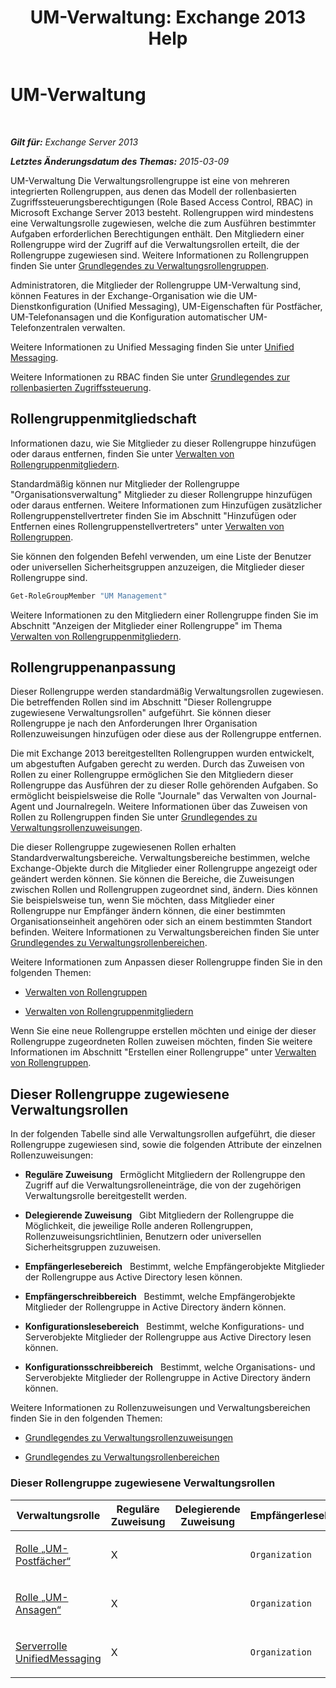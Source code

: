 ﻿---
title: 'UM-Verwaltung: Exchange 2013 Help'
TOCTitle: UM-Verwaltung
ms:assetid: c91f0387-615c-4a1d-87d4-133ddac1e407
ms:mtpsurl: https://technet.microsoft.com/de-de/library/Dd351142(v=EXCHG.150)
ms:contentKeyID: 50476720
ms.date: 04/24/2018
mtps_version: v=EXCHG.150
ms.translationtype: HT
---

# UM-Verwaltung

 

_**Gilt für:** Exchange Server 2013_

_**Letztes Änderungsdatum des Themas:** 2015-03-09_

UM-Verwaltung Die Verwaltungsrollengruppe ist eine von mehreren integrierten Rollengruppen, aus denen das Modell der rollenbasierten Zugriffssteuerungsberechtigungen (Role Based Access Control, RBAC) in Microsoft Exchange Server 2013 besteht. Rollengruppen wird mindestens eine Verwaltungsrolle zugewiesen, welche die zum Ausführen bestimmter Aufgaben erforderlichen Berechtigungen enthält. Den Mitgliedern einer Rollengruppe wird der Zugriff auf die Verwaltungsrollen erteilt, die der Rollengruppe zugewiesen sind. Weitere Informationen zu Rollengruppen finden Sie unter [Grundlegendes zu Verwaltungsrollengruppen](understanding-management-role-groups-exchange-2013-help.md).

Administratoren, die Mitglieder der Rollengruppe UM-Verwaltung sind, können Features in der Exchange-Organisation wie die UM-Dienstkonfiguration (Unified Messaging), UM-Eigenschaften für Postfächer, UM-Telefonansagen und die Konfiguration automatischer UM-Telefonzentralen verwalten.

Weitere Informationen zu Unified Messaging finden Sie unter [Unified Messaging](unified-messaging-exchange-2013-help.md).

Weitere Informationen zu RBAC finden Sie unter [Grundlegendes zur rollenbasierten Zugriffssteuerung](understanding-role-based-access-control-exchange-2013-help.md).

## Rollengruppenmitgliedschaft

Informationen dazu, wie Sie Mitglieder zu dieser Rollengruppe hinzufügen oder daraus entfernen, finden Sie unter [Verwalten von Rollengruppenmitgliedern](manage-role-group-members-exchange-2013-help.md).

Standardmäßig können nur Mitglieder der Rollengruppe "Organisationsverwaltung" Mitglieder zu dieser Rollengruppe hinzufügen oder daraus entfernen. Weitere Informationen zum Hinzufügen zusätzlicher Rollengruppenstellvertreter finden Sie im Abschnitt "Hinzufügen oder Entfernen eines Rollengruppenstellvertreters" unter [Verwalten von Rollengruppen](manage-role-groups-exchange-2013-help.md).

Sie können den folgenden Befehl verwenden, um eine Liste der Benutzer oder universellen Sicherheitsgruppen anzuzeigen, die Mitglieder dieser Rollengruppe sind.

```powershell
Get-RoleGroupMember "UM Management"
```

Weitere Informationen zu den Mitgliedern einer Rollengruppe finden Sie im Abschnitt "Anzeigen der Mitglieder einer Rollengruppe" im Thema [Verwalten von Rollengruppenmitgliedern](manage-role-group-members-exchange-2013-help.md).

## Rollengruppenanpassung

Dieser Rollengruppe werden standardmäßig Verwaltungsrollen zugewiesen. Die betreffenden Rollen sind im Abschnitt "Dieser Rollengruppe zugewiesene Verwaltungsrollen" aufgeführt. Sie können dieser Rollengruppe je nach den Anforderungen Ihrer Organisation Rollenzuweisungen hinzufügen oder diese aus der Rollengruppe entfernen.

Die mit Exchange 2013 bereitgestellten Rollengruppen wurden entwickelt, um abgestuften Aufgaben gerecht zu werden. Durch das Zuweisen von Rollen zu einer Rollengruppe ermöglichen Sie den Mitgliedern dieser Rollengruppe das Ausführen der zu dieser Rolle gehörenden Aufgaben. So ermöglicht beispielsweise die Rolle "Journale" das Verwalten von Journal-Agent und Journalregeln. Weitere Informationen über das Zuweisen von Rollen zu Rollengruppen finden Sie unter [Grundlegendes zu Verwaltungsrollenzuweisungen](understanding-management-role-assignments-exchange-2013-help.md).

Die dieser Rollengruppe zugewiesenen Rollen erhalten Standardverwaltungsbereiche. Verwaltungsbereiche bestimmen, welche Exchange-Objekte durch die Mitglieder einer Rollengruppe angezeigt oder geändert werden können. Sie können die Bereiche, die Zuweisungen zwischen Rollen und Rollengruppen zugeordnet sind, ändern. Dies können Sie beispielsweise tun, wenn Sie möchten, dass Mitglieder einer Rollengruppe nur Empfänger ändern können, die einer bestimmten Organisationseinheit angehören oder sich an einem bestimmten Standort befinden. Weitere Informationen zu Verwaltungsbereichen finden Sie unter [Grundlegendes zu Verwaltungsrollenbereichen](understanding-management-role-scopes-exchange-2013-help.md).

Weitere Informationen zum Anpassen dieser Rollengruppe finden Sie in den folgenden Themen:

  - [Verwalten von Rollengruppen](manage-role-groups-exchange-2013-help.md)

  - [Verwalten von Rollengruppenmitgliedern](manage-role-group-members-exchange-2013-help.md)

Wenn Sie eine neue Rollengruppe erstellen möchten und einige der dieser Rollengruppe zugeordneten Rollen zuweisen möchten, finden Sie weitere Informationen im Abschnitt "Erstellen einer Rollengruppe" unter [Verwalten von Rollengruppen](manage-role-groups-exchange-2013-help.md).

## Dieser Rollengruppe zugewiesene Verwaltungsrollen

In der folgenden Tabelle sind alle Verwaltungsrollen aufgeführt, die dieser Rollengruppe zugewiesen sind, sowie die folgenden Attribute der einzelnen Rollenzuweisungen:

  - **Reguläre Zuweisung**   Ermöglicht Mitgliedern der Rollengruppe den Zugriff auf die Verwaltungsrolleneinträge, die von der zugehörigen Verwaltungsrolle bereitgestellt werden.

  - **Delegierende Zuweisung**   Gibt Mitgliedern der Rollengruppe die Möglichkeit, die jeweilige Rolle anderen Rollengruppen, Rollenzuweisungsrichtlinien, Benutzern oder universellen Sicherheitsgruppen zuzuweisen.

  - **Empfängerlesebereich**   Bestimmt, welche Empfängerobjekte Mitglieder der Rollengruppe aus Active Directory lesen können.

  - **Empfängerschreibbereich**   Bestimmt, welche Empfängerobjekte Mitglieder der Rollengruppe in Active Directory ändern können.

  - **Konfigurationslesebereich**   Bestimmt, welche Konfigurations- und Serverobjekte Mitglieder der Rollengruppe aus Active Directory lesen können.

  - **Konfigurationsschreibbereich**   Bestimmt, welche Organisations- und Serverobjekte Mitglieder der Rollengruppe in Active Directory ändern können.

Weitere Informationen zu Rollenzuweisungen und Verwaltungsbereichen finden Sie in den folgenden Themen:

  - [Grundlegendes zu Verwaltungsrollenzuweisungen](understanding-management-role-assignments-exchange-2013-help.md)

  - [Grundlegendes zu Verwaltungsrollenbereichen](understanding-management-role-scopes-exchange-2013-help.md)

### Dieser Rollengruppe zugewiesene Verwaltungsrollen

<table style="width:100%;">
<colgroup>
<col style="width: 14%" />
<col style="width: 14%" />
<col style="width: 14%" />
<col style="width: 14%" />
<col style="width: 14%" />
<col style="width: 14%" />
<col style="width: 14%" />
</colgroup>
<thead>
<tr class="header">
<th>Verwaltungsrolle</th>
<th>Reguläre Zuweisung</th>
<th>Delegierende Zuweisung</th>
<th>Empfängerlesebereich</th>
<th>Empfängerschreibbereich</th>
<th>Konfigurationslesebereich</th>
<th>Konfigurationsschreibbereich</th>
</tr>
</thead>
<tbody>
<tr class="odd">
<td><p><a href="um-mailboxes-role-exchange-2013-help.md">Rolle „UM-Postfächer“</a></p></td>
<td><p>X</p></td>
<td><p></p></td>
<td><p><code>Organization</code></p></td>
<td><p><code>Organization</code></p></td>
<td><p><code>OrganizationConfig</code></p></td>
<td><p><code>OrganizationConfig</code></p></td>
</tr>
<tr class="even">
<td><p><a href="um-prompts-role-exchange-2013-help.md">Rolle „UM-Ansagen“</a></p></td>
<td><p>X</p></td>
<td><p></p></td>
<td><p><code>Organization</code></p></td>
<td><p><code>Organization</code></p></td>
<td><p><code>OrganizationConfig</code></p></td>
<td><p><code>OrganizationConfig</code></p></td>
</tr>
<tr class="odd">
<td><p><a href="unified-messaging-role-exchange-2013-help.md">Serverrolle UnifiedMessaging</a></p></td>
<td><p>X</p></td>
<td><p></p></td>
<td><p><code>Organization</code></p></td>
<td><p><code>Organization</code></p></td>
<td><p><code>OrganizationConfig</code></p></td>
<td><p><code>OrganizationConfig</code></p></td>
</tr>
</tbody>
</table>

